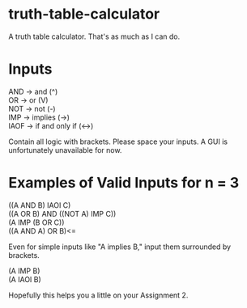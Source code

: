# truth-table-calculator
A truth table calculator. That's as much as I can do.

# Inputs
AND -> and (^)<br/>
OR -> or (V)<br/>
NOT -> not (-)<br/>
IMP -> implies (->)<br/>
IAOF -> if and only if (<->)

Contain all logic with brackets. Please space your inputs.
A GUI is unfortunately unavailable for now.

# Examples of Valid Inputs for n = 3

((A AND B) IAOI C)<br/>
((A OR B) AND ((NOT A) IMP C))<br/>
(A IMP (B OR C))<br/>
((A AND A) OR B)<=

Even for simple inputs like "A implies B," input them surrounded by brackets.

(A IMP B)<br/>
(A IAOI B)

Hopefully this helps you a little on your Assignment 2.
